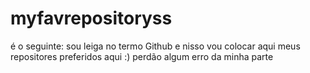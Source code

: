 # myfavrepositoryss
é o seguinte: sou leiga no termo Github e nisso vou colocar aqui meus repositores preferidos aqui :) perdão algum erro da minha parte 
